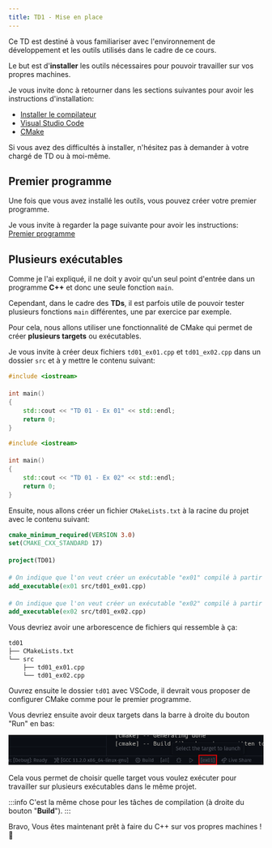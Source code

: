 ```yaml
---
title: TD1 - Mise en place
---
```


Ce TD est destiné à vous familiariser avec l'environnement de développement et les outils utilisés dans le cadre de ce cours.

Le but est d'**installer** les outils nécessaires pour pouvoir travailler sur vos propres machines.

Je vous invite donc à retourner dans les sections suivantes pour avoir les instructions d'installation:

- [Installer le compilateur](/Lessons/S1/Setup/Compiler)
- [Visual Studio Code](/Lessons/S1/Setup/IDE)
- [CMake](/Lessons/S1/Setup/CMake)

Si vous avez des difficultés à installer, n'hésitez pas à demander à votre chargé de TD ou à moi-même.

## Premier programme

Une fois que vous avez installé les outils, vous pouvez créer votre premier programme.

Je vous invite à regarder la page suivante pour avoir les instructions: [Premier programme](/Lessons/S1/Setup/HelloImac)

## Plusieurs exécutables

Comme je l'ai expliqué, il ne doit y avoir qu'un seul point d'entrée dans un programme **C++** et donc une seule fonction `main`.

Cependant, dans le cadre des **TDs**, il est parfois utile de pouvoir tester plusieurs fonctions `main` différentes, une par exercice par exemple.

Pour cela, nous allons utiliser une fonctionnalité de CMake qui permet de créer **plusieurs targets** ou exécutables.

Je vous invite à créer deux fichiers `td01_ex01.cpp` et `td01_ex02.cpp` dans un dossier `src` et à y mettre le contenu suivant:

```cpp title="src/td01_ex01.cpp"
#include <iostream>

int main()
{
    std::cout << "TD 01 - Ex 01" << std::endl;
    return 0;
}
```

```cpp title="src/td01_ex02.cpp"
#include <iostream>

int main()
{
    std::cout << "TD 01 - Ex 02" << std::endl;
    return 0;
}
```

Ensuite, nous allons créer un fichier `CMakeLists.txt` à la racine du projet avec le contenu suivant:

```cmake title="CMakeLists.txt"
cmake_minimum_required(VERSION 3.0)
set(CMAKE_CXX_STANDARD 17)

project(TD01)

# On indique que l'on veut créer un exécutable "ex01" compilé à partir du fichier td01_ex01.cpp
add_executable(ex01 src/td01_ex01.cpp)

# On indique que l'on veut créer un exécutable "ex02" compilé à partir du fichier td01_ex02.cpp
add_executable(ex02 src/td01_ex02.cpp)
```

Vous devriez avoir une arborescence de fichiers qui ressemble à ça:

```
td01
├── CMakeLists.txt
└── src
    ├── td01_ex01.cpp
    └── td01_ex02.cpp
```

Ouvrez ensuite le dossier `td01` avec VSCode, il devrait vous proposer de configurer CMake comme pour le premier programme.

Vous devriez ensuite avoir deux targets dans la barre à droite du bouton "Run" en bas:

![](imgs/VSCode_targets.png)

Cela vous permet de choisir quelle target vous voulez exécuter pour travailler sur plusieurs exécutables dans le même projet.

:::info
C'est la même chose pour les tâches de compilation (à droite du bouton "**Build**").
:::

Bravo, Vous êtes maintenant prêt à faire du C++ sur vos propres machines ! :partying_face:
